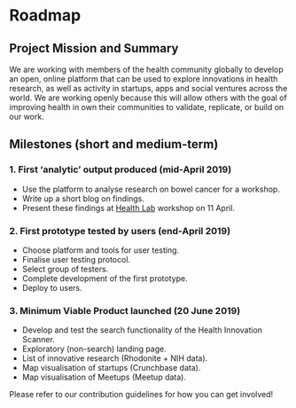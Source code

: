 # Roadmap

## Project Mission and Summary

We are working with members of the health community globally to develop an open, online platform that can be used to explore innovations in health research, as well as activity in startups, apps and social ventures across the world. We are working openly because this will allow others with the goal of improving health in own their communities to validate, replicate, or build on our work.

## Milestones (short and medium-term)

### 1. First ‘analytic’ output produced (mid-April 2019)
* Use the platform to analyse research on bowel cancer for a workshop.
* Write up a short blog on findings.
* Present these findings at [Health Lab](https://www.nesta.org.uk/project/health-lab/) workshop on 11 April.


### 2. First prototype tested by users (end-April 2019)
* Choose platform and tools for user testing.
* Finalise user testing protocol.
* Select group of testers.
* Complete development of the first prototype.
* Deploy to users.

### 3. Minimum Viable Product launched (20 June 2019)
* Develop and test the search functionality of the Health Innovation Scanner.
* Exploratory (non-search) landing page.
* List of innovative research (Rhodonite + NIH data).
* Map visualisation of startups (Crunchbase data).
* Map visualisation of Meetups (Meetup data).

Please refer to our contribution guidelines for how you can get involved!
